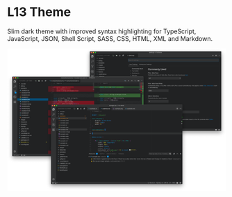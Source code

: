 # L13 Theme

Slim dark theme with improved syntax highlighting for TypeScript, JavaScript, JSON, Shell Script, SASS, CSS, HTML, XML and Markdown.

![L13 Theme](images/preview.png)